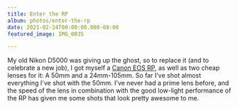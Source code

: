 ```yaml
---
title: Enter the RP
album: photos/enter-the-rp
date: 2021-02-24T00:00:00.000-08:00
featured_image: IMG_0035

---
```

My old Nikon D5000 was giving up the ghost, so to replace it (and to celebrate a new job), I got myself a [Canon EOS RP](https://www.usa.canon.com/internet/myportal/us/home/products/details/cameras/eos-dslr-and-mirrorless-cameras/mirrorless/eos-rp), as well as two cheap lenses for it: A 50mm and a 24mm-105mm. So far I've shot almost everything I've shot with the 50mm. I've never had a prime lens before, and the speed of the lens in combination with the good low-light performance of the RP has given me some shots that look pretty awesome to me.

